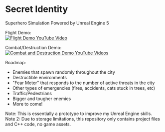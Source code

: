 # Secret Identity
Superhero Simulation Powered by Unreal Engine 5  

Flight Demo:  
[![Flight Demo YouTube Video](https://img.youtube.com/vi/S9ytZjzb91A/0.jpg)](https://www.youtube.com/watch?v=S9ytZjzb91A)

Combat/Destruction Demo:  
[![Combat and Destruction Demo YouTube Videos](https://img.youtube.com/vi/iVo5WVAaH1w/0.jpg)](https://www.youtube.com/watch?v=iVo5WVAaH1w)

Roadmap:
* Enemies that spawn randomly throughout the city
* Destructible environments
* "Fear Meter" that responds to the number of active threats in the city
* Other types of emergencies (fires, accidents, cats stuck in trees, etc)
* Traffic/Pedestrians
* Bigger and tougher enemies
* More to come!

Note: This is essentially a prototype to improve my Unreal Engine skills.
Note 2: Due to storage limitations, this repository only contains project files and C++ code, no game assets.